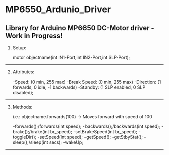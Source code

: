 # MP6550_Ardunio_Driver
Library for Arduino MP6650 DC-Motor driver - Work in Progress!
---------------------------------------------------------------------------------------------------
1. Setup:
	
	motor objectname(int IN1-Port,int IN2-Port,int SLP-Port);

----------------------------------------------------------------------------------------------------
2. Attributes:
	
	-Speed: (0 min, 255 max)
	-Break Speed:   (0 min, 255 max)
	-Direction:     (1 forwards, 0 idle, -1 backwards)
	-Standby:       (1 SLP enabled, 0 SLP disabled);

----------------------------------------------------------------------------------------------------
3. Methods:

    i.e.: objectname.forwards(100) -> Moves forward with speed of 100

	-forwards();/forwards(int speed);
	-backwards();/backwards(int speed);
	-brake();/brake(int br_speed);
	-setBrakeSpeed(int br_speed);
	-toggleDir();
	-setSpeed(int speed);
	-getSpeed();
	-getStbyStat();
	-sleep();/sleep(int secs);
	-wakeUp;

----------------------------------------------------------------------------------------------------